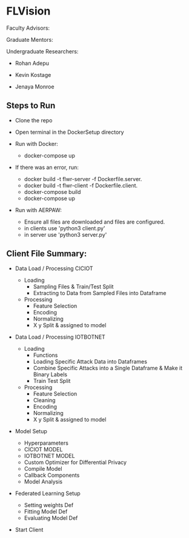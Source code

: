# FLVision

Faculty Advisors:

Graduate Mentors:

Undergraduate Researchers:

* Rohan Adepu

* Kevin Kostage

* Jenaya Monroe


## Steps to Run

* Clone the repo

* Open terminal in the DockerSetup directory

* Run with Docker: 
  * docker-compose up
  
* If there was an error, run:
  * docker build -t flwr-server -f Dockerfile.server.
  * docker build -t flwr-client -f Dockerfile.client.
  * docker-compose build
  * docker-compose up

* Run with AERPAW:
  * Ensure all files are downloaded and files are configured.
  * in clients use 'python3 client.py'
  * in server use 'python3 server.py'


## Client File Summary:
  * Data Load / Processing CICIOT
    * Loading
      * Sampling Files & Train/Test Split
      * Extracting to Data from Sampled Files into Dataframe 
    * Processing
      * Feature Selection
      * Encoding
      * Normalizing
      * X y Split & assigned to model


  * Data Load / Processing IOTBOTNET
    * Loading
      * Functions
      * Loading Specific Attack Data into Dataframes
      * Combine Specific Attacks into a Single Dataframe & Make it Binary Labels
      * Train Test Split
    * Processing
      * Feature Selection
      * Cleaning
      * Encoding
      * Normalizing
      * X y Split & assigned to model
  

  * Model Setup
    * Hyperparameters
    * CICIOT MODEL
    * IOTBOTNET MODEL
    * Custom Optimizer for Differential Privacy
    * Compile Model
    * Callback Components
    * Model Analysis


  * Federated Learning Setup
    * Setting weights Def
    * Fitting Model Def
    * Evaluating Model Def


  * Start Client

  
